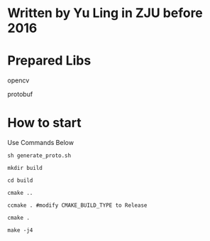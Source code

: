 # Written by Yu Ling in ZJU before 2016

# Prepared Libs

opencv

protobuf


# How to start

Use Commands Below

```
sh generate_proto.sh

mkdir build

cd build

cmake ..

ccmake . #modify CMAKE_BUILD_TYPE to Release

cmake .

make -j4
```
